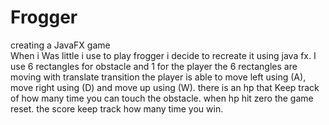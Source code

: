 # Frogger
creating a JavaFX game</br>
When i Was little i use to play frogger i decide to recreate it using java fx. 
I use 6 rectangles for obstacle and 1 for the player
the 6 rectangles are moving with translate transition
the player is able to move left using (A), move right using (D) and move up using (W).
there is an  hp that Keep track of how many time you can touch the obstacle. 
when hp hit zero the game reset.
the score keep track how many time you win.

